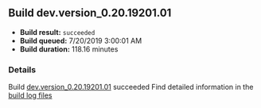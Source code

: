 ## Build dev.version_0.20.19201.01
- **Build result:** `succeeded`
- **Build queued:** 7/20/2019 3:00:01 AM
- **Build duration:** 118.16 minutes
### Details
Build [dev.version_0.20.19201.01](https://winappstudio.visualstudio.com/web/build.aspx?pcguid=a4ef43be-68ce-4195-a619-079b4d9834c2&builduri=vstfs%3a%2f%2f%2fBuild%2fBuild%2f29882) succeeded
Find detailed information in the [build log files](https://uwpctdiags.blob.core.windows.net/buildlogs/dev.version_0.20.19201.01_logs.zip)
